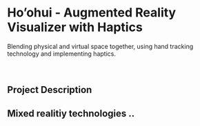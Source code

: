 # Ho’ohui - Augmented Reality Visualizer with Haptics <br> </h2><span style="font-weight:normal">Blending physical and virtual space together, using hand tracking technology and implementing haptics. </span></h2>
<br>
<br>
<br> <h2>Project Description<h2/>
Mixed realitiy technologies ..
